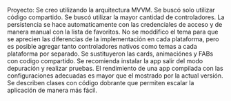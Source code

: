 Proyecto: 
Se creo utilizando la arquitectura MVVM. Se buscó solo utilizar código compartido. 
Se buscó utilizar la mayor cantidad de controladores. La persistencia se hace automaticamente con las credenciales de acceso y de manera manual con la lista de favoritos. 
No se moddifico el tema para que se aprecien las diferencias de la implementación en cada plataforma, pero es posible agregar tanto controladores nativos como temas a cada plataforma por separado. Se sustituyeron las cards, animaciónes y FABs con codigo compartido. Se recomienda instalar la app salir del modo depuración y realizar pruebas.
El rendimiento de una app compilada con las configuraciones adecuadas es mayor que el mostrado por la actual versión. Se describen clases con código dobrante que permiten escalar la aplicación de manera más fácil.
